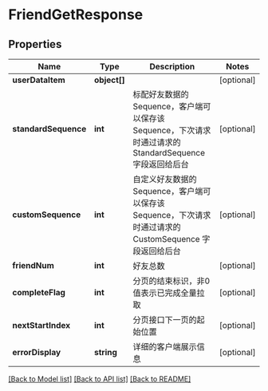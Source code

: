 # FriendGetResponse

## Properties
Name | Type | Description | Notes
------------ | ------------- | ------------- | -------------
**userDataItem** | **object[]** |  | [optional] 
**standardSequence** | **int** | 标配好友数据的 Sequence，客户端可以保存该 Sequence，下次请求时通过请求的 StandardSequence 字段返回给后台 | [optional] 
**customSequence** | **int** | 自定义好友数据的 Sequence，客户端可以保存该 Sequence，下次请求时通过请求的 CustomSequence 字段返回给后台 | [optional] 
**friendNum** | **int** | 好友总数 | [optional] 
**completeFlag** | **int** | 分页的结束标识，非0值表示已完成全量拉取 | [optional] 
**nextStartIndex** | **int** | 分页接口下一页的起始位置 | [optional] 
**errorDisplay** | **string** | 详细的客户端展示信息 | [optional] 

[[Back to Model list]](../README.md#documentation-for-models) [[Back to API list]](../README.md#documentation-for-api-endpoints) [[Back to README]](../README.md)


